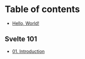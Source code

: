 # Table of contents

* [Hello, World!](README.md)

## Svelte 101

* [01. Introduction](svelte-101/page-1.md)
